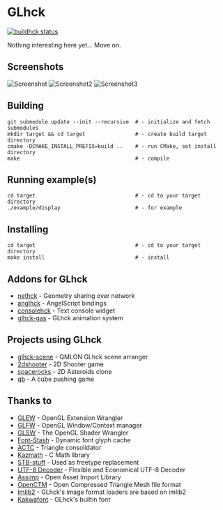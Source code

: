 # GLhck
[![buildhck status](http://cloudef.eu:9001/build/glhck/internal-restructure/linux%20x86_64/build-status.png)](#)

Nothing interesting here yet...
Move on.

## Screenshots

![Screenshot](http://cloudef.eu/armpit/glhck-new-utf8-text.png)
![Screenshot2](http://cloudef.eu/armpit/glhck-openctm.png)
![Screenshot3](http://cloudef.eu/armpit/glhck-assimp.png)

## Building

    git submodule update --init --recursive  # - initialize and fetch submodules
    mkdir target && cd target                # - create build target directory
    cmake -DCMAKE_INSTALL_PREFIX=build ..    # - run CMake, set install directory
    make                                     # - compile

## Running example(s)

    cd target                                # - cd to your target directory
    ./example/display                        # - for example

## Installing

    cd target                                # - cd to your target directory
    make install                             # - install

## Addons for GLhck
* [nethck][] - Geometry sharing over network
* [anglhck][] - AngelScript bindings
* [consolehck][] - Text console widget
* [glhck-gas][] - GLhck animation system

## Projects using GLhck
* [glhck-scene][] - QMLON GLhck scene arranger
* [2dshooter][] - 2D Shooter game
* [spacerocks][] - 2D Asteroids clone
* [qb][] - A cube pushing game

## Thanks to
* [GLEW][] - OpenGL Extension Wrangler
* [GLFW][] - OpenGL Window/Context manager
* [GLSW][] - The OpenGL Shader Wrangler
* [Font-Stash][] - Dynamic font glyph cache
* [ACTC][] - Triangle consolidator
* [Kazmath][] - C Math library
* [STB-stuff][] - Used as freetype replacement
* [UTF-8 Decoder][] - Flexible and Economical UTF-8 Decoder
* [Assimp][] - Open Asset Import Library
* [OpenCTM][] - Open Compressed Triangle Mesh file format
* [Imlib2][] - GLhck's image format loaders are based on imlib2
* [Kakwafont][] - GLhck's builtin font

[nethck]: https://github.com/Cloudef/nethck
[anglhck]: https://github.com/bzar/anglhck
[consolehck]: https://github.com/bzar/consolehck
[glhck-gas]: https://github.com/bzar/glhck-gas

[glhck-scene]: https://github.com/bzar/glhck-scene
[2dshooter]: https://github.com/bzar/2dshooter
[spacerocks]: https://github.com/bzar/spacerocks
[qb]: https://github.com/bzar/qb

[GLEW]: http://glew.sourceforge.net/
[GLFW]: http://www.glfw.org/
[GLSW]: http://prideout.net/blog/?p=11
[ACTC]: http://www.plunk.org/~grantham/public/actc/
[Kazmath]: https://github.com/Kazade/kazmath
[Font-Stash]: http://digestingduck.blogspot.com/2009/08/font-stash.html
[STB-stuff]: http://nothings.org
[UTF-8 Decoder]: http://bjoern.hoehrmann.de/utf-8/decoder/dfa/
[Assimp]: http://assimp.sourceforge.net/
[OpenCTM]: http://openctm.sourceforge.net/
[Imlib2]: http://docs.enlightenment.org/api/imlib2/html/
[Kakwafont]: http://carpenti.iiens.net/kakwafont/
